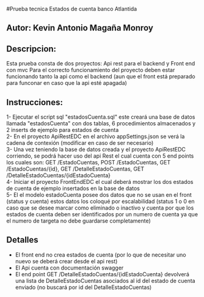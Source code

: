 #Prueba tecnica Estados de cuenta banco Atlantida
## Autor: Kevin Antonio Magaña Monroy

## Descripcion:
Esta prueba consta de dos proyectos: Api rest para el backend y Front end con mvc
Para el correcto funcionamiento del proyecto deben estar funcionando tanto la api como el backend (aun que el front está preparado para funconar en caso que la api esté apagada)

## Instrucciones:
1- Ejecutar el script sql "estadosCuenta.sql" este creará una base de datos llamada "estadosCuenta" con dos tablas, 6 procedimientos almacenados y 2 inserts de ejemplo para estados de cuenta  
2- En el proyecto ApiRestEDC en el archivo appSettings.json se verá la cadena de contexión (modificar en caso de ser necesario)  
3- Una vez teniendo la base de datos creada y el proyecto ApiRestEDC corriendo, se podrá hacer uso del api Rest el cual cuenta con 5 end points los cuales son: GET /EstadoCuentas, POST /EstadoCuentas, GET /EstadoCuentas/{id}, GET /DetalleEstadoCuentas, GET /DetalleEstadoCuentas/{idEstadoCuenta}  
4- Iniciar el proyecto FrontEndEDC el cual deberá mostrar los dos estados de cuenta de ejemplo insertados en la base de datos  
5- El el modelo estadoCuenta posee dos datos que no se usan en el front (status y cuenta) estos datos los coloqué por escalabilidad (status 1 o 0 en caso que se desee marcar como eliminado o inactivo y cuenta por que los estados de cuenta deben ser identificados por un numero de cuenta ya que el numero de targeta no debe guardarse completamente)

## Detalles
- El front end no crea estados de cuenta (por lo que de necesitar uno nuevo se deberá crear desde el api rest)  
- El Api cuenta con documentación swagger  
- El end point GET /DetalleEstadoCuentas/{idEstadoCuenta} devolverá una lista de DetalleEstadoCuentas asociados al id del estado de cuenta enviado (no buscará por id del DetalleEstadoCuentas)